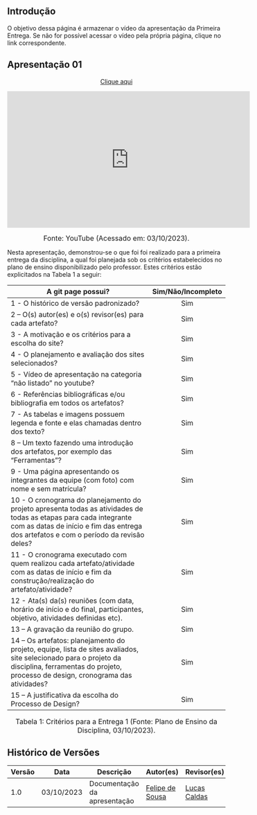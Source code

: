 ## Introdução

O objetivo dessa página é armazenar o vídeo da apresentação da Primeira Entrega. Se não for possível acessar o vídeo pela própria página, clique no link correspondente.

## Apresentação 01

<p style="text-align: center"><a href="https://youtu.be/3sIuldmTVik" target="blanket">Clique aqui</a></p>

<p style="text-align: center"><iframe width="560" height="315" src="https://www.youtube.com/embed/3sIuldmTVik?si=dS6Gw2sGi56-4Qkq" title="YouTube video player" frameborder="0" allow="accelerometer; autoplay; clipboard-write; encrypted-media; gyroscope; picture-in-picture; web-share" allowfullscreen></iframe></p>

<font size="3"><p style="text-align: center">Fonte: YouTube (Acessado em: 03/10/2023).</p></font>

Nesta apresentação, demonstrou-se o que foi foi realizado para a primeira entrega da disciplina, a qual foi planejada sob os critérios estabelecidos no plano de ensino disponibilizado pelo professor. Estes critérios estão explicitados na Tabela 1 a seguir:

| A git page possui?                                                                                                                                                                                          | Sim/Não/Incompleto |
| ----------------------------------------------------------------------------------------------------------------------------------------------------------------------------------------------------------- | :----------------: |
| 1 - O histórico de versão padronizado?                                                                                                                                                                      |        Sim         |
| 2 – O(s) autor(es) e o(s) revisor(es) para cada artefato?                                                                                                                                                   |        Sim         |
| 3 - A motivação e os critérios para a escolha do site?                                                                                                                                                      |        Sim         |
| 4 - O planejamento e avaliação dos sites selecionados?                                                                                                                                                      |        Sim         |
| 5 - Vídeo de apresentação na categoria “não listado” no youtube?                                                                                                                                            |        Sim         |
| 6 - Referências bibliográficas e/ou bibliografia em todos os artefatos?                                                                                                                                     |        Sim         |
| 7 - As tabelas e imagens possuem legenda e fonte e elas chamadas dentro dos texto?                                                                                                                          |        Sim         |
| 8 – Um texto fazendo uma introdução dos artefatos, por exemplo das “Ferramentas”?                                                                                                                           |        Sim         |
| 9 - Uma página apresentando os integrantes da equipe (com foto) com nome e sem matrícula?                                                                                                                   |        Sim         |
| 10 - O cronograma do planejamento do projeto apresenta todas as atividades de todas as etapas para cada integrante com as datas de início e fim das entrega dos artefatos e com o período da revisão deles? |        Sim         |
| 11 - O cronograma executado com quem realizou cada artefato/atividade com as datas de início e fim da construção/realização do artefato/atividade?                                                          |        Sim         |
| 12 - Ata(s) da(s) reuniões (com data, horário de início e do final, participantes, objetivo, atividades definidas etc).                                                                                     |        Sim         |
| 13 – A gravação da reunião do grupo.                                                                                                                                                                        |        Sim         |
| 14 – Os artefatos: planejamento do projeto, equipe, lista de sites avaliados, site selecionado para o projeto da disciplina, ferramentas do projeto, processo de design, cronograma das atividades?         |        Sim         |
| 15 – A justificativa da escolha do Processo de Design?                                                                                                                                                      |        Sim         |

<font size="3"><p style="text-align: center">Tabela 1: Critérios para a Entrega 1 (Fonte: Plano de Ensino da Disciplina, 03/10/2023).</p></font>

## Histórico de Versões

| Versão | Data       | Descrição                    | Autor(es)                                     | Revisor(es) |
| ------ | ---------- | ---------------------------- | --------------------------------------------- | ----------- |
| 1.0    | 03/10/2023 | Documentação da apresentação | [Felipe de Sousa](https://github.com/fsousac) | [Lucas Caldas](https://github.com/lucascaldasb)
